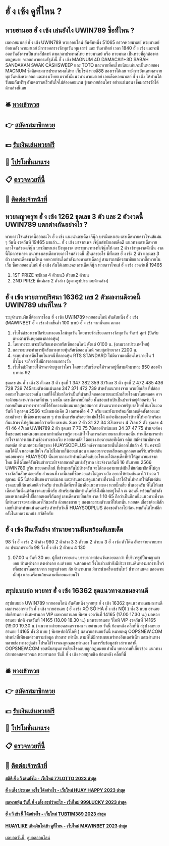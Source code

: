 # ฮั่ ง เซ้ง ดูที่ไหน ?
## หวยฮานอย ฮั่ ง เซ้ง เล่นยังไง UWIN789 ซื้อที่ไหน ?
ผลหวยมาเลย์ ฮั่ ง เซ้ง UWIN789 หวยออนไลน์ อันดับหนึ่ง 51065 ตรวจหวยมาเลย์ หวยมาเลย์ย้อนหลัง หวยมาเลย์ มีการออกรางวัลทุกวัน พุธ เสาร์ และ วันอาทิตย์ เวลา 1840 ฮั่ ง เซ้ง และจะมีออกวันอังคารเป็นบางสัปดาห์ ตามเวลาประเทศไทย หวยมาเลย์ หรือ หวยมาเล เป็นหวยที่ถูกต้องตามกฏหมาย จะออกหวยตามรัฐดังนี้ ฮั่ ง เซ้ง MAGNUM 4D DAMACAI1+3D SABAH SANDAKAN SWAK CASHSWEEP และ TOTO และหวยที่คนไทยนิยมเล่นจะเป็นหวยของ MAGNUM
ซึ่งติดตามการประกาศผลได้ทา เว็บไซต์ หวยดี88 ของเราได้เลย จะมีการอัพเดทผลหวยทุกวันหลังหวยออก และทางเว็บของเรายังมีแนวทางหวยมาเลย์ เลขเด็ดหวยมาเลย์ ฮั่ ง เซ้ง ให้ท่านได้รับชมกันฟรีๆ อัพเดตรวดเร็วทันใจไม่ต้องคอยนาน รู้ผลหวยก่อนใคร อย่างแน่นอน เช็คผลรางวัลได้ด้านล่างนี้เลย

## 🛎 [ทางเข้าหวย](https://bit.ly/3BG5bNw)
## 👉 [สมัครสมาชิกหวย](https://bit.ly/3BG5bNw)
## 💵 [รับเงินเล่นหวยฟรี](https://bit.ly/3C3mvgS)
## 👑 [โปรโมชั่นมาแรง](https://bit.ly/3C3mvgS)
## 📋 [ตรวจหวยที่นี้](https://bit.ly/3C3mvgS)
## 📱 [ติดต่อเจ้าหน้าที่](https://bit.ly/3C3mvgS)

## หวยพญาครุฑ ฮั่ ง เซ้ง 1262 ชุดเลข 3 ตัว และ 2 ตัวงวดนี้ UWIN789 แตกต่างกันอย่างไร ?
หวยดาวโจนส์งวดนี้ออกอะไร ฮั่ ง เซ้ง แนะนำเลขเด็ด เจ๊นุ๊ก บารมีมหาเฮง เลขเด็ดหวยดาวโจนส์แม่น ๆ วันนี้ งวดวันที่ 19465 มาแล้ว… ฮั่ ง เซ้ง มาจากเพจ เจ๊นุ๊กสำนักเลขเด็ด2 แนวทางเลขเด็ดหวยดาวโจนส์ของเจ๊นุ๊ก บารมีมหาเฮง ปังทุกงวด เพราะแนวทางที่เจ้นุ๊กให้ เลข 2 ตัว เข้าทุกงวดดังนั้น งวดนี้ไม่ควรพลาด แนวทางเลขเด็ดหวยดาวโจนส์งวดนี้ เป็นเลขอะไร มีทั้งเลข ฮั่ ง เซ้ง 2 ตัว และเลข 3 ตัว เลขจะเด็ดขนาดไหน คอหวยท่านใดกำลังมองหาเลขเด็ดอยู่ สามารถสมัครสมาชิกและหาซื้อหวยในเว็บ ซื้อหวยออนไลน์ ฮั่ ง เซ้ง กันได้เลยนะคะ
เลขเด็ดเจ๊นุ๊ก หวยดาวโจนส์ ฮั่ ง เซ้ง งวดวันที่ 19465
1. 1ST PRIZE จะมีเลข 4 ตัวบน3 ตัวบน2 ตัวบน
2. 2ND PIRZE มีเเค่เลข 2 ตัวล่าง (ดูตามรูปประกอบด้านล่าง)

## ฮั่ ง เซ้ง หวยภาพปริศนา 16362 เลข 2 ตัวผลงานดีงวดนี้ UWIN789 เล่นที่ไหน ?
ระบุจำนวนเงินที่ต้องการโอน ฮั่ ง เซ้ง UWIN789 หวยออนไลน์ อันดับหนึ่ง ฮั่ ง เซ้ง (MAWINBET ฮั่ ง เซ้ง ฝากขั้นต่ำ 100 บาท) ฮั่ ง เซ้ง จากนั้นกด ตกลง
1. เว็บไซต์ของเราเปิดรับแทงออนไลน์ทุกวัน โดยหวยรัสเซียออกรางวัลทุกวัน จันทร์ ศุกร์ (ปิดรับแทงตามวันหยุดของตลาดหุ้น)
2. โดยทางระบบจะเปิดรับแทงหวยรัสเซียออนไลน์ ตั้งแต่ 0100 น. (ตามเวลาประเทศไทย)
3. และระบบจะทำการปิดรับแทงหวยหุ้นรัสเซียออนไลน์ รอบสุดท้ายเวลา 2200 น.
4. ระบบทำการคืนโพยในกรณีที่ตลาดหุ้น RTS STANDARD ไม่มีความเคลื่อนไหวภายใน 1 ชั่วโมง จะถือว่าไม่มีการออกผลรางวัล
5. เว็บไซต์มักหวยให้ราคาจ่ายสูงกว่าใคร โดยหวยรัสเซียจะให้ราคาอยู่ที่สามตัวบาทละ 850 สองตัวบาทละ 92

ชุดเลขเด่น ฮั่ ง เซ้ง 3 ตัวเลข 3 ตัว ชุดที่ 1 347 382 359 371เลข 3 ตัว ชุดที่ 2 472 485 436 728 739 745สามตัวเด่นเน้นเลข 347 371 472 739
สำหรับแนวทางจาก หวยบิ๊กเสี่ย ที่ปล่อยออกมาในแต่ละงวดนั้น เลขที่ได้ให้มาถือว่าเป็นที่น่าสนใจขอคอหวยและนักเสี่ยงโชคมาโดยตลอด อาจจะด้วยผลงานจากงวดที่ผ่าน ๆ มานั้น เลขเด็ดหวยบิ๊กเสี่ย นั้นชอบเข้าเป้าเป็นประจำอยู่ด้วยครับ จึงกลายเป็นแนวทางพารวยที่ได้รับความนิยมมากอยู่พอสมควร ส่วนแนวทางหวยรัฐบาลไทยให้มาในงวดวันที่ 1 ตุลาคม 2566 จะมีเลขเด่นคือ 3 เลขรองคือ 4 7 ครับ และยังมาพร้อมกับเลขเด็ดทั้งสองและสามตัวตรง ที่เซียนหวยหลาย ๆ ท่านนั้นการันตรีเลยว่าแม่นใช้ได้ แต่จะมีเลขอะไรบ้างที่ให้มาถ้าพร้อมกันแล้วเราไปดูกันเลยดีกว่าครับ
เลขเด่น 3เลข 2 ตัว 31 32 34 37เลขรอง 4 7เลข 2 ตัว ชุดเลข 4 41 46 47เลข UWIN789 2 ตัว ชุดเลข 7 70 75 78สองตัวเน้นเลข 34 37 47 75
ท่านจะต้องชื่นชอบอย่างแน่นอนและหากท่านมีความรู้ความเข้าใจในการเล่นหวยมากเพียงพอนั้น ท่านก็สามารถทำกำไรจากการเล่นผ่านช่องทางของเว็บ หวยสดพลัส ได้อย่างง่ายดายเลยทีเดียว คลิก สมัครสมาชิกหวยสดพลัส
อ่านบทความอื่นๆของ HUAYSODPLUS
หลังจากผลหวยนั้นได้ออกไปแล้ว 4 วัน คงจะมีคนได้ดีใจ และคนเสียใจ กันไปไม่มากก็น้อยแน่นอน แอดอยากจะขอเสียงคนถูกลอตเตอรี่รับทรัพย์กันหน่อยเพราะ HUAYSOD นั้นอยากถามว่าท่านมีเคล็ดลับอะไรและได้เลขเด็ดที่ทำให้ถูกหวยมาจากไหน ถึงได้โชคดีรับเงินเข้ากระเป๋าจากสลากกินแบ่งรัฐบาล ประจำงวดวันที่ 16 กันยายน 2566 UWIN789 ยูวิน หวยออนไลน์ ที่ผ่านมากันไปบ้างครับ จะได้ลองเอามาแบ่งปันให้แก่สมาชิกที่ไม่ถูกรางวัลกันสักหน่อยครับ ส่วนคนที่งวดนี้เลขที่ซื้อหวยแล้วไม่ถูกรางวัล อยากให้ท่องกันเอาไว้ว่างวด 1 ตุลาคม 65 นี้ต้องเป็นของเราแน่นอน และท่านลองมาดูแนวทางที่งวดนี้ เราได้รีบไปหามาให้ตั้งแต่ต้นงวดแบบนี้กันหน่อยดีกว่าครับ ส่วนทีเด็ดที่เราได้มาคือแนวทางของ หวยบิ๊กเสี่ย นั่นเองครับ ที่ได้ให้เลขเด็ดมากันตั้งแต่ต้นงวดแบบนี้ครับ
สำหรับสมาชิกท่านใดที่ยังไม่มีเลขอยู่ในใจ ณ ตอนนี้ พร้อมกับกำลังมองหาเลขเด็ดไปซื้อลอตเตอรี่กันอยู่ เลขเด็ดหวยบิ๊กเสี่ย งวด 1 10 65 ถือว่าเป็นอีกหนึ่งแนวทางที่งวดนี้ท่านควรจะตามกันเอาไว้นะครับ ด้วยเลขสวย ๆ สองและสามตัวบนที่ให้มานั้น หวยสด เชื่อว่าต้องมีสักเลขที่เข้าตาท่านแน่นอนครับ สำหรับวันนี้ HUAYSODPLUS ต้องขอตัวลาไปก่อน พบกันได้ใหม่อีกครั้งในบทความหน้า สวัสดีครับ

## ฮั่ ง เซ้ง ฝันเห็นช้าง ทำนายความฝันพร้อมตีเลขเด็ด
98
วิ่ง ฮั่ ง เซ้ง 2 ตัวล่าง
980
2 ตัวล่าง
3
3 ตัวบน
2 ตัวบน
3 ฮั่ ง เซ้ง ตัวโต๊ด
อัตราจ่ายหวยบาทละ
ประเภทรางวัล
98
วิ่ง ฮั่ ง เซ้ง 2 ตัวบน
4
130
1. 07.00 น วันที่ 30 พย. ผู้สื่อข่าวรายงาน บรรยากาศก่อนวันหวยออกว่า ที่บริเวรรูปปั้นพญาเต่างอย บ้านเต่างอย ตงเต่างอย อ.เต่างอย จ.สกลนคร ซี่งในช่วงเข้ายังมีประชาชนเดินทางมากราบไหว้ เพื่อขอพรโชคลาภจาก พญาเต่างอย กันจำนวนมาก มีการนำเครื่องเซ่นไหว้ น้ำหวานแดง ตลอดจนผักบุ้ง และเครื่องแก้บนตามที่เคยมมาบนไว้

## สรุปแบบย่อ หวยทร ฮั่ ง เซ้ง 16362 ชุดแนวทางเลขผลงานดี
สรุปแบบย่อ UWIN789 หวยออนไลน์ อันดับหนึ่ง หวยทร ฮั่ ง เซ้ง 16362 ชุดแนวทางเลขผลงานดี ผลการออกรางวัล ฮั่ ง เซ้ง หวยฮานอย ( ฮั่ ง เซ้ง XỔ SỐ HÀ ฮั่ ง เซ้ง NỘI ) ทั้ง 3 แบบ ฮานอย ปกติฮานอย พิเศษฮานอย VIP
ผลหวยฮานอย พิเศษ งวดวันที่ 14165 (17.00 17.30 น.)
ผลหวยฮานอย ปกติ งวดวันที่ 14165 (18.00 18.30 น.)
ผลหวยฮานอย วีไอพี VIP งวดวันที่ 14165 (19.00 19.30 น.)
 แนวทางถ่ายทอดสดตรวจผล หวยฮานอย วันนี้ ย้อนหลัง คลิ๊กที่นี่ 
สรุป ผลหวยฮานอย 14165 ทั้ง 3 แบบ ( พิเศษปกติวีไอพี ) ผลหวยฮานอยวันนี้
หมายเหตุ OOPSNEW.COM ทำหน้าที่เพียงแค่รวบรวมข้อมูล ข่าวสาร เท่านั้น ตามที่ได้มีการเผยแพร่ทางอินเตอร์เน็ท และผ่านทางหลายช่องทางอยู่แล้ว โปรดใช้วิจารณญาณของท่านเอง ในการรับข้อมูลข่าวสารเหล่านี้ OOPSNEW.COM ขอสนับสนุนการเสี่ยงโชคแบบถูกกฎหมายเท่านั้น
บทความที่เกี่ยวข้อง
แนวทางถ่ายทอดสดตรวจผล หวยฮานอย วันนี้ ฮั่ ง เซ้ง หวยทุกชนิด ย้อนหลัง คลิ๊กที่นี่

## 🛎 [ทางเข้าหวย](https://bit.ly/3BG5bNw)
## 👉 [สมัครสมาชิกหวย](https://bit.ly/3BG5bNw)
## 💵 [รับเงินเล่นหวยฟรี](https://bit.ly/3C3mvgS)
## 👑 [โปรโมชั่นมาแรง](https://bit.ly/3C3mvgS)
## 📋 [ตรวจหวยที่นี้](https://bit.ly/3C3mvgS)
## 📱 [ติดต่อเจ้าหน้าที่](https://bit.ly/3C3mvgS)

#### [สถิติ ฮั่ ง วี เล่นยังไง - เว็บใหม่ 77LOTTO 2023 ล่าสุด](https://atom.io/themes/สถิติ%20ฮั่%20ง%20วี%20เล่นยังไง%20-%20เว็บใหม่%2077lotto%202023%20ล่าสุด)
#### [ฮั่ ง เส็ง ประเทศ อะไร ได้อย่างไร - เว็บใหม่ HUAY HAPPY 2023 ล่าสุด](https://atom.io/themes/ฮั่%20ง%20เส็ง%20ประเทศ%20อะไร%20ได้อย่างไร%20-%20เว็บใหม่%20huay%20happy%202023%20ล่าสุด)
#### [ผลหวยหุ้น วันนี้ ฮั่ ง เส็ง สรุปว่าอะไร - เว็บใหม่ 999LUCKY 2023 ล่าสุด](https://atom.io/themes/ผลหวยหุ้น%20วันนี้%20ฮั่%20ง%20เส็ง%20สรุปว่าอะไร%20-%20เว็บใหม่%20999lucky%202023%20ล่าสุด)
#### [ฮั่ ง วี เช้า นี้ ได้อย่างไร - เว็บใหม่ TUBTIM389 2023 ล่าสุด](https://atom.io/themes/ฮั่%20ง%20วี%20เช้า%20นี้%20ได้อย่างไร%20-%20เว็บใหม่%20tubtim389%202023%20ล่าสุด)
#### [HUAYLIKE เติมเงินไม่เข้า ดูที่ไหน - เว็บใหม่ MAWINBET 2023 ล่าสุด](https://atom.io/themes/huaylike%20เติมเงินไม่เข้า%20ดูที่ไหน%20-%20เว็บใหม่%20mawinbet%202023%20ล่าสุด)

[ผลบอลวันนี้](https://siamsport.tv "ผลบอลวันนี้"), [ดูบอลออนไลน์](https://siamsport.tv/ดูบอลสด "ดูบอลออนไลน์")